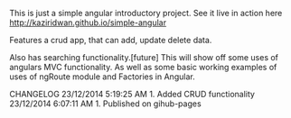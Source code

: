 This is just a simple angular introductory project. 
See it live in action here http://kaziridwan.github.io/simple-angular

Features a crud app, that can add, update delete data.

Also has searching functionality.[future] This will show off some uses of 
angulars MVC functionality. As well as some basic working examples of uses 
of ngRoute module and Factories in Angular.

CHANGELOG 
	23/12/2014 5:19:25 AM 
		1. Added CRUD functionality
	23/12/2014 6:07:11 AM 
		1. Published on gihub-pages